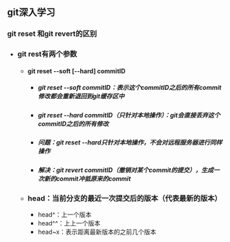 ## git深入学习

### git reset 和git revert的区别

- ### git rest有两个参数

  - #### git reset --soft [--hard] commitID

    - ##### git reset --soft commitID：表示这个commitID之后的所有commit修改都会重新退回到git缓存区中

    - ##### git reset --hard commitID（只针对本地操作）：git会直接丢弃这个commitID之后的所有修改

    - ##### 问题：git reset --hard只针对本地操作，不会对远程服务器进行同样操作

    - ##### 解决：git revert commitID（撤销对某个commit的提交），生成一次新的commit冲抵原来的commit

  - ### head：当前分支的最近一次提交后的版本（代表最新的版本）

    - head^：上一个版本
    - head^^：上上一个版本
    - head~x：表示距离最新版本的之前几个版本